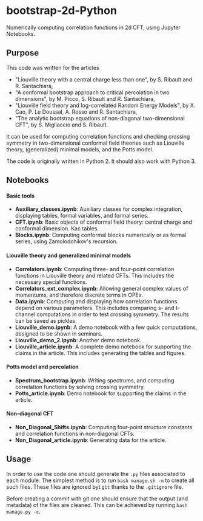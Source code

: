 # bootstrap-2d-Python
Numerically computing correlation functions in 2d CFT, using Jupyter Notebooks.

## Purpose

This code was written for the articles
* "Liouville theory with a central charge less than one", by S. Ribault and R. Santachiara,
* "A conformal bootstrap approach to critical percolation in two dimensions", by M. Picco, S. Ribault and R. Santachiara,
* "Liouville field theory and log-correlated Random Energy Models", by X. Cao, P. Le Doussal, A. Rosso and R. Santachiara,
* "The analytic bootstrap equations of non-diagonal two-dimensional CFT", by S. Migliaccio and S. Ribault.

It can be used for computing correlation functions and checking crossing symmetry in two-dimensional
conformal field theories such as Liouville theory, (generalized) minimal models, and the Potts model.

The code is originally written in Python 2. It should also work with Python 3.


## Notebooks

#### Basic tools
* __Auxiliary_classes.ipynb__: Auxiliary classes for complex integration, displaying tables, formal variables, and formal series.
* __CFT.ipynb__: Basic objects of conformal field theory: central charge and conformal dimension. Kac tables.
* __Blocks.ipynb__: Computing conformal blocks numerically or as formal series, using Zamolodchikov's recursion.

#### Liouville theory and generalized minimal models
* __Correlators.ipynb__: Computing three- and four-point correlation functions in Liouville theory and related CFTs. This includes the necessary special functions.
* __Correlators_ext_complex.ipynb__: Allowing general complex values of momentums, and therefore discrete terms in OPEs.
* __Data.ipynb__: Computing and displaying how correlation functions depend on various parameters. This includes comparing s- and t-channel computations in order to test crossing symmetry. The results can be saved as pickles.
* __Liouville_demo.ipynb__: A demo notebook with a few quick computations, designed to be shown in seminars.
* __Liouville_demo_2.ipynb__: Another demo notebook.
* __Liouville_article.ipynb__: A complete demo notebook for supporting the claims in the article. This includes generating the tables and figures.

#### Potts model and percolation
* __Spectrum_bootstrap.ipynb__: Writing spectrums, and computing correlation functions by solving crossing symmetry.
* __Potts_article.ipynb__: Demo notebook for supporting the claims in the article.

#### Non-diagonal CFT
* __Non_Diagonal_Shifts.ipynb__: Computing four-point structure constants and correlation functions in non-diagonal CFTs.
* __Non_Diagonal_article.ipynb__: Generating data for the article.


## Usage


In order to use the code one should generate the `.py` files associated to each module.
The simplest  method is to run `bash manage.sh -m` to create all such files.
These files are ignored byt `git` thanks to the `.gitignore` file.

Before creating a commit with git one should ensure that the output (and metadata) of the files are cleaned.
This can be achieved by running `bash manage.py -c`.

